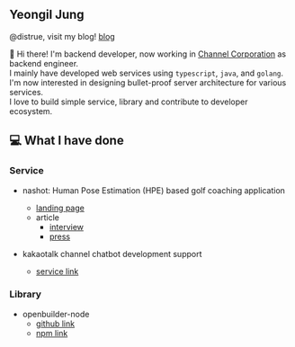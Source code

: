 ## Yeongil Jung
@distrue, visit my blog! [blog](https://distrue.github.io)

👋 Hi there! I'm backend developer, now working in [Channel Corporation](https://channel.io) as backend engineer.<br/>
I mainly have developed web services using `typescript`, `java`, and `golang`.<br/>
I'm now interested in designing bullet-proof server architecture for various services.<br/>
I love to build simple service, library and contribute to developer ecosystem.

## 💻 What I have done

### Service

- nashot: Human Pose Estimation (HPE) based golf coaching application 
  - [landing page](https://web.nashot.io/home.html)
  - article
    - [interview](https://blog.naver.com/sw_maestro/222120877101)
    - [press](http://www.dt.co.kr/contents.html?article_no=2021061002109931650005&ref=naver)

- kakaotalk channel chatbot development support
  - [service link](https://kmong.com/gig/215251)

### Library

- openbuilder-node
  - [github link](https://github.com/distrue/openbuilder-node) 
  - [npm link](https://www.npmjs.com/package/openbuilder-node)

